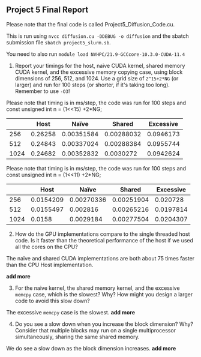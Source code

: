## Project 5 Final Report

Please note that the final code is called Project5_Diffusion_Code.cu.

This is run using `nvcc diffusion.cu -DDEBUG -o diffusion` and the sbatch submission file `sbatch project5_slurm.sb`. 

You need to also run `module load NVHPC/21.9-GCCcore-10.3.0-CUDA-11.4`


1. Report your timings for the host, naive CUDA kernel, shared memory CUDA kernel,
and the excessive memory copying case, using block dimensions of 256, 512,
and 1024. Use a grid size of `2^15+2*NG` (or larger) and run for 100 steps (or
shorter, if it's taking too long). Remember to use `-O3`!

Please note that timing is in ms/step, the code was run for 100 steps and const unsigned int n = (1<<15) +2*NG;

|      | Host    | Naïve      | Shared     | Excessive |
| ---- | ------- | ---------- | ---------- | --------- |
| 256  | 0.26258 | 0.00351584 | 0.00288032 | 0.0946173 |
| 512  | 0.24843 | 0.00337024 | 0.00288384 | 0.0955744 |
| 1024 | 0.24682 | 0.00352832 | 0.0030272  | 0.0942624 |

Please note that timing is in ms/step, the code was run for 100 steps and const unsigned int n = (1<<11) +2*NG;

|      | Host      | Naïve      | Shared     | Excessive |
| ---- | --------- | ---------- | ---------- | --------- |
| 256  | 0.0154209 | 0.00270336 | 0.00251904 | 0.020728  |
| 512  | 0.0155497 | 0.002816   | 0.00265216 | 0.0197814 |
| 1024 | 0.0158    | 0.0029184  | 0.00277504 | 0.0204307 |

2. How do the GPU implementations compare to the single threaded host code. Is it
faster than the theoretical performance of the host if we used all the cores on
the CPU?

The naïve and shared CUDA implementations are both about 75 times faster than the CPU Host implementation.

**add more**

3. For the naive kernel, the shared memory kernel, and the excessive `memcpy` case,
which is the slowest? Why? How might you design a larger code to avoid this slow down?

The excessive `memcpy` case is the slowest. **add more**

4. Do you see a slow down when you increase the block dimension? Why? Consider
that multiple blocks may run on a single multiprocessor simultaneously, sharing
the same shared memory.

We do see a slow down as the block dimension increases. **add more**
